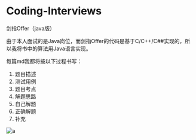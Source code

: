 # Coding-Interviews
剑指Offer（java版）

由于本人面试的是Java岗位，而剑指Offer的代码是基于C/C++/C##实现的，所以我将书中的算法用Java语言实现。

每篇md我都将按以下过程书写：
1. 题目描述
2. 测试用例
3. 题目考点
4. 解题思路
5. 自己解题
6. 正确解题
7. 补充

![a](../images/1.png)
